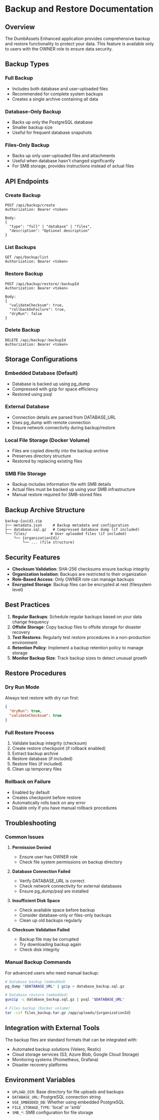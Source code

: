 # Backup and Restore Documentation

## Overview

The DumbAssets Enhanced application provides comprehensive backup and restore functionality to protect your data. This feature is available only to users with the OWNER role to ensure data security.

## Backup Types

### Full Backup
- Includes both database and user-uploaded files
- Recommended for complete system backups
- Creates a single archive containing all data

### Database-Only Backup
- Backs up only the PostgreSQL database
- Smaller backup size
- Useful for frequent database snapshots

### Files-Only Backup
- Backs up only user-uploaded files and attachments
- Useful when database hasn't changed significantly
- For SMB storage, provides instructions instead of actual files

## API Endpoints

### Create Backup
```
POST /api/backup/create
Authorization: Bearer <token>

Body:
{
  "type": "full" | "database" | "files",
  "description": "Optional description"
}
```

### List Backups
```
GET /api/backup/list
Authorization: Bearer <token>
```

### Restore Backup
```
POST /api/backup/restore/:backupId
Authorization: Bearer <token>

Body:
{
  "validateChecksum": true,
  "rollbackOnFailure": true,
  "dryRun": false
}
```

### Delete Backup
```
DELETE /api/backup/:backupId
Authorization: Bearer <token>
```

## Storage Configurations

### Embedded Database (Default)
- Database is backed up using pg_dump
- Compressed with gzip for space efficiency
- Restored using psql

### External Database
- Connection details are parsed from DATABASE_URL
- Uses pg_dump with remote connection
- Ensure network connectivity during backup/restore

### Local File Storage (Docker Volume)
- Files are copied directly into the backup archive
- Preserves directory structure
- Restored by replacing existing files

### SMB File Storage
- Backup includes information file with SMB details
- Actual files must be backed up using your SMB infrastructure
- Manual restore required for SMB-stored files

## Backup Archive Structure

```
backup-{uuid}.zip
├── metadata.json     # Backup metadata and configuration
├── database.sql.gz   # Compressed database dump (if included)
└── files/           # User uploaded files (if included)
    └── {organizationId}/
        └── ... (file structure)
```

## Security Features

- **Checksum Validation**: SHA-256 checksums ensure backup integrity
- **Organization Isolation**: Backups are restricted to their organization
- **Role-Based Access**: Only OWNER role can manage backups
- **Encrypted Storage**: Backup files can be encrypted at rest (filesystem level)

## Best Practices

1. **Regular Backups**: Schedule regular backups based on your data change frequency
2. **Offsite Storage**: Copy backup files to offsite storage for disaster recovery
3. **Test Restores**: Regularly test restore procedures in a non-production environment
4. **Retention Policy**: Implement a backup retention policy to manage storage
5. **Monitor Backup Size**: Track backup sizes to detect unusual growth

## Restore Procedures

### Dry Run Mode
Always test restore with dry run first:
```json
{
  "dryRun": true,
  "validateChecksum": true
}
```

### Full Restore Process
1. Validate backup integrity (checksum)
2. Create restore checkpoint (if rollback enabled)
3. Extract backup archive
4. Restore database (if included)
5. Restore files (if included)
6. Clean up temporary files

### Rollback on Failure
- Enabled by default
- Creates checkpoint before restore
- Automatically rolls back on any error
- Disable only if you have manual rollback procedures

## Troubleshooting

### Common Issues

1. **Permission Denied**
   - Ensure user has OWNER role
   - Check file system permissions on backup directory

2. **Database Connection Failed**
   - Verify DATABASE_URL is correct
   - Check network connectivity for external databases
   - Ensure pg_dump/psql are installed

3. **Insufficient Disk Space**
   - Check available space before backup
   - Consider database-only or files-only backups
   - Clean up old backups regularly

4. **Checksum Validation Failed**
   - Backup file may be corrupted
   - Try downloading backup again
   - Check disk integrity

### Manual Backup Commands

For advanced users who need manual backup:

```bash
# Database backup (embedded)
pg_dump "$DATABASE_URL" | gzip > database_backup.sql.gz

# Database restore (embedded)
gunzip -c database_backup.sql.gz | psql "$DATABASE_URL"

# Files backup (Docker volume)
tar -czf files_backup.tar.gz /app/uploads/{organizationId}
```

## Integration with External Tools

The backup files are standard formats that can be integrated with:
- Automated backup solutions (Velero, Restic)
- Cloud storage services (S3, Azure Blob, Google Cloud Storage)
- Monitoring systems (Prometheus, Grafana)
- Disaster recovery platforms

## Environment Variables

- `UPLOAD_DIR`: Base directory for file uploads and backups
- `DATABASE_URL`: PostgreSQL connection string
- `USE_EMBEDDED_DB`: Whether using embedded PostgreSQL
- `FILE_STORAGE_TYPE`: 'local' or 'smb'
- `SMB_*`: SMB configuration for file storage
